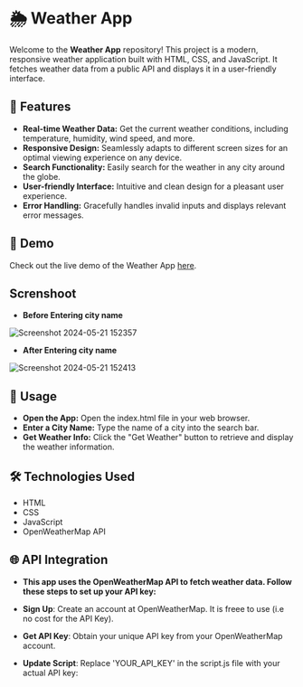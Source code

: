 # 🌦 Weather App

Welcome to the **Weather App** repository! This project is a modern, responsive weather application built with HTML, CSS, and JavaScript. It fetches weather data from a public API and displays it in a user-friendly interface.
## 🌟 Features

- **Real-time Weather Data:** Get the current weather conditions, including temperature, humidity, wind speed, and more.
- **Responsive Design:** Seamlessly adapts to different screen sizes for an optimal viewing experience on any device.
- **Search Functionality:** Easily search for the weather in any city around the globe.
- **User-friendly Interface:** Intuitive and clean design for a pleasant user experience.
- **Error Handling:** Gracefully handles invalid inputs and displays relevant error messages.

## 🚀 Demo

Check out the live demo of the Weather App [here](https://weather-olive-rho.vercel.app/).

## Screnshoot

- **Before Entering city name**

![Screenshot 2024-05-21 152357](https://github.com/rithiknagar/Weather-App/assets/117367951/6d69123f-727e-4fad-bc99-3b3795d84c44)

- **After Entering city name**

![Screenshot 2024-05-21 152413](https://github.com/rithiknagar/Weather-App/assets/117367951/31f75715-64f9-40b2-9787-e0165fda2871)

## 🧩 Usage
- **Open the App:** Open the index.html file in your web browser.
- **Enter a City Name:** Type the name of a city into the search bar.
- **Get Weather Info:** Click the "Get Weather" button to retrieve and display the weather information.

## 🛠 Technologies Used
- HTML
- CSS
- JavaScript
- OpenWeatherMap API

## 🌐 API Integration
- **This app uses the OpenWeatherMap API to fetch weather data. Follow these steps to set up your API key:**

- **Sign Up**: Create an account at OpenWeatherMap. It is freee to use (i.e no cost for the API Key).

- **Get API Key**: Obtain your unique API key from your OpenWeatherMap account.

- **Update Script**: Replace 'YOUR_API_KEY' in the script.js file with your actual API key:
